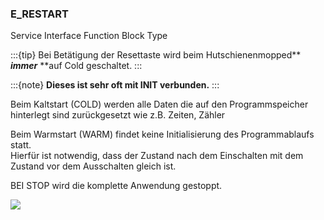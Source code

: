 ### E\_RESTART

Service Interface Function Block Type

:::{tip} Bei Betätigung der Resettaste wird beim Hutschienenmopped** _**immer**_ **auf Cold geschaltet. :::

:::{note} **Dieses ist sehr oft mit INIT verbunden.** :::


Beim Kaltstart (COLD) werden alle Daten die auf den Programmspeicher hinterlegt sind zurückgesetzt wie z.B. Zeiten, Zähler

Beim Warmstart (WARM) findet keine Initialisierung des Programmablaufs statt.  
Hierfür ist notwendig, dass der Zustand nach dem Einschalten mit dem Zustand vor dem Ausschalten gleich ist.

BEI STOP wird die komplette Anwendung gestoppt. 

![](https://user-images.githubusercontent.com/113907528/204901925-d33114a6-a86a-4a53-854d-a3f499fc8802.png)
